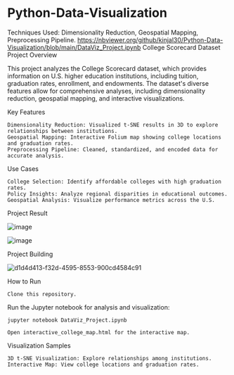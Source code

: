 # Python-Data-Visualization
Techniques Used: Dimensionality Reduction, Geospatial Mapping, Preprocessing Pipeline.
https://nbviewer.org/github/kinjal30/Python-Data-Visualization/blob/main/DataViz_Project.ipynb
College Scorecard Dataset Project
Overview

This project analyzes the College Scorecard dataset, which provides information on U.S. higher education institutions, including tuition, graduation rates, enrollment, and endowments. The dataset's diverse features allow for comprehensive analyses, including dimensionality reduction, geospatial mapping, and interactive visualizations.

Key Features

    Dimensionality Reduction: Visualized t-SNE results in 3D to explore relationships between institutions.
    Geospatial Mapping: Interactive Folium map showing college locations and graduation rates.
    Preprocessing Pipeline: Cleaned, standardized, and encoded data for accurate analysis.

Use Cases

    College Selection: Identify affordable colleges with high graduation rates.
    Policy Insights: Analyze regional disparities in educational outcomes.
    Geospatial Analysis: Visualize performance metrics across the U.S.

Project Result

![image](https://github.com/user-attachments/assets/012cc90d-f1ea-49ea-978a-d1b1e864cde8)

![image](https://github.com/user-attachments/assets/6c255023-e16c-4942-868e-f3dbc05d34ec)

Project Building

![d1d4d413-f32d-4595-8553-900cd4584c91](https://github.com/user-attachments/assets/03c503ab-5c69-4244-a2c2-e32f161203f7)


How to Run

    Clone this repository.


Run the Jupyter notebook for analysis and visualization:

    jupyter notebook DataViz_Project.ipynb

    Open interactive_college_map.html for the interactive map.

Visualization Samples

    3D t-SNE Visualization: Explore relationships among institutions.
    Interactive Map: View college locations and graduation rates.
